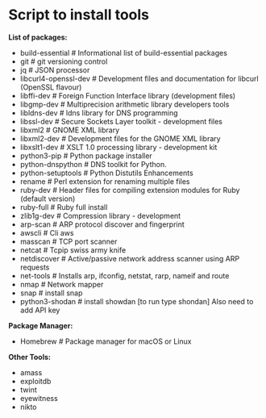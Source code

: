 # Script to install tools

**List of packages:**
* build-essential       # Informational list of build-essential packages
* git                   # git versioning control
* jq                    # JSON processor
* libcurl4-openssl-dev  # Development files and documentation for libcurl (OpenSSL flavour)
* libffi-dev            # Foreign Function Interface library (development files)
* libgmp-dev            # Multiprecision arithmetic library developers tools
* libldns-dev           # ldns library for DNS programming
* libssl-dev            # Secure Sockets Layer toolkit - development files
* libxml2               # GNOME XML library
* libxml2-dev           # Development files for the GNOME XML library
* libxslt1-dev          # XSLT 1.0 processing library - development kit
* python3-pip           # Python package installer
* python-dnspython      # DNS toolkit for Python.
* python-setuptools     # Python Distutils Enhancements
* rename                # Perl extension for renaming multiple files
* ruby-dev              # Header files for compiling extension modules for Ruby (default version)
* ruby-full             # Ruby full install
* zlib1g-dev            # Compression library - development
* arp-scan              # ARP protocol discover and fingerprint
* awscli                # Cli aws
* masscan               # TCP port scanner
* netcat                # Tcpip swiss army knife
* netdiscover           # Active/passive network address scanner using ARP requests
* net-tools             # Installs arp, ifconfig, netstat, rarp, nameif and route
* nmap                  # Network mapper
* snap                  # install snap
* python3-shodan        # install showdan [to run type shondan] Also need to add API key

**Package Manager:**
* Homebrew              # Package manager for macOS or Linux

**Other Tools:**
* amass
* exploitdb
* twint
* eyewitness
* nikto
